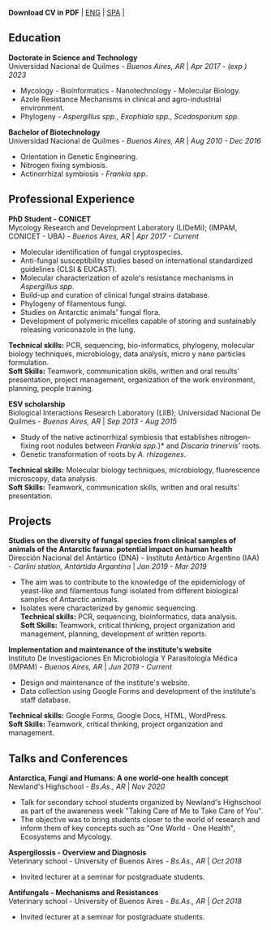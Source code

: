 **Download CV in PDF** | [ENG](https://github.com/tomas-brito-devoto/CV/raw/gh-pages/20230410_CV_BritoDevoto-ENG.pdf) | [SPA](https://github.com/tomas-brito-devoto/CV/raw/gh-pages/20230410_CV_BritoDevoto-SPA.pdf) | <br>

## Education

**Doctorate in Science and Technology** <br> 
Universidad Nacional de Quilmes - *Buenos Aires, AR* | *Apr 2017 - (exp.) 2023*

-   Mycology - Bioinformatics - Nanotechnology - Molecular Biology.
-   Azole Resistance Mechanisms in clinical and agro-industrial environment.
-   Phylogeny - *Aspergillus spp., Exophiala spp., Scedosporium spp.*

**Bachelor of Biotechnology** <br> 
Universidad Nacional de Quilmes - *Buenos Aires, AR* | *Aug 2010 - Dec 2016*

-   Orientation in Genetic Engineering.
-   Nitrogen fixing symbiosis.
-   Actinorrhizal symbiosis - *Frankia spp*.

## Professional Experience

**PhD Student - CONICET** <br>
Mycology Research and Development Laboratory (LIDeMi); (IMPAM, CONICET - UBA) - *Buenos Aires, AR* | *Apr 2017 - Current*

-   Molecular identification of fungal cryptospecies.
-   Anti-fungal susceptibility studies based on international standardized guidelines (CLSI \& EUCAST).
-   Molecular characterization of azole's resistance mechanisms in *Aspergillus spp*.
-   Build-up and curation of clinical fungal strains database.
-   Phylogeny of filamentous fungi.
-   Studies on Antarctic animals' fungal flora.
-   Development of polymeric micelles capable of storing and sustainably releasing voriconazole in the lung.<br> 

**Technical skills:** PCR, sequencing, bio-informatics, phylogeny, molecular biology techniques, microbiology, data analysis, micro y nano particles formulation.<br>
**Soft Skills:** Teamwork, communication skills, written and oral results' presentation, project management, organization of the work environment, planning, people training.

**ESV scholarship** <br>
Biological Interactions Research Laboratory (LIIB); Universidad Nacional De Quilmes - *Buenos Aires, AR* | *Sep 2013 - Aug 2015*

-   Study of the native actinorrhizal symbiosis that establishes nitrogen-fixing root nodules between *Frankia spp.*}* and *Discaria trinervis'* roots.
-   Genetic transformation of roots by *A. rhizogenes*. <br>

**Technical skills:** Molecular biology techniques, microbiology, fluorescence microscopy, data analysis. <br>
**Soft Skills:** Teamwork, communication skills, written and oral results' presentation.
 
## Projects

**Studies on the diversity of fungal species from clinical samples of animals of the Antarctic fauna: potential impact on human health** <br>
Dirección Nacional del Antártico (DNA) - Instituto Antártico Argentino (IAA) - *Carlini station, Antártida Argantina* | *Jan 2019 - Mar 2019*

-   The aim was to contribute to the knowledge of the epidemiology of yeast-like and filamentous fungi isolated from different biological samples of Antarctic animals.
-   Isolates were characterized by genomic sequencing. <br>
**Technical skills:** PCR, sequencing, bioinformatics, data analysis. <br>
**Soft Skills:** Teamwork, critical thinking, project organization and management, planning, development of written reports. 

**Implementation and maintenance of the institute's website** <br>
Instituto De Investigaciones En Microbiología Y Parasitología Médica (IMPAM) - *Buenos Aires, AR* | *Jun 2019 - Current*

-   Design and maintenance of the institute's website. 
-   Data collection using Google Forms and development of the institute's staff database. <br>

**Technical skills:** Google Forms, Google Docs, HTML, WordPress. <br>
**Soft Skills:** Teamwork, critical thinking, project organization and management.

## Talks and Conferences

**Antarctica, Fungi and Humans: A one world-one health concept**<br>
Newland's Highschool - *Bs.As., AR* | *Nov 2020*

-   Talk for secondary school students organized by Newland's Highschool as part of the awareness week "Taking Care of Me to Take Care of You".
-   The objective was to bring students closer to the world of research and inform them of key concepts such as "One World - One Health", Ecosystems and Mycology.

**Aspergilossis - Overview and Diagnosis** <br>
Veterinary school - University of Buenos Aires - *Bs.As., AR* | *Oct 2018* <br>
-   Invited lecturer at a seminar for postgraduate students.

**Antifungals - Mechanisms and Resistances** <br>
Veterinary school - University of Buenos Aires - *Bs.As., AR* | *Oct 2018* <br>
-   Invited lecturer at a seminar for postgraduate students.















